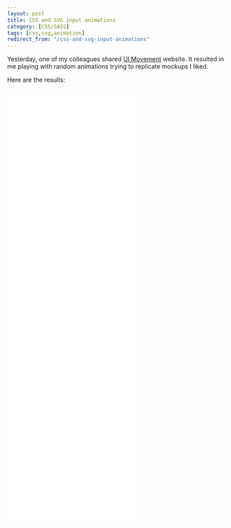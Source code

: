 ```yaml
---
layout: post
title: CSS and SVG input animations
category: [CSS/SASS]
tags: [css,svg,animation]
redirect_from: "/css-and-svg-input-animations"
---
```


Yesterday, one of my colleagues shared [UI Movement](https://uimovement.com/) website. It resulted in me playing with random animations trying to replicate mockups I liked.

Here are the results:

<iframe
height='500px'
scrolling='no'
src='//codepen.io/stanko/embed/preview/PdwGEy/?height=500&theme-id=light&default-tab=result' frameborder='no'
allowtransparency='true'
allowfullscreen='true'>
See the Pen <a href='http://codepen.io/stanko/pen/PdwGEy/'>Fancy input, CSS animation</a> by Stanko (<a href='http://codepen.io/stanko'>@stanko</a>) on <a href='http://codepen.io'>CodePen</a>.
</iframe>

<iframe
height='500px'
scrolling='no'
src='//codepen.io/stanko/embed/preview/KxwLpd/?height=500&theme-id=light&default-tab=result' frameborder='no'
allowtransparency='true'
allowfullscreen='true'>
See the Pen <a href='http://codepen.io/stanko/pen/KxwLpd/'>Kick input, SVG animation</a> by Stanko (<a href='http://codepen.io/stanko'>@stanko</a>) on <a href='http://codepen.io'>CodePen</a>.
</iframe>

